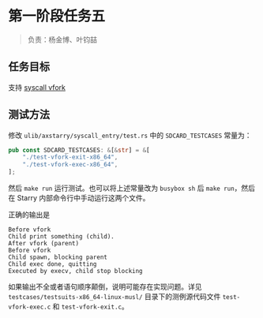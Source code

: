 # 第一阶段任务五

> 负责：杨金博、叶钧喆

## 任务目标

支持 [syscall vfork](https://www.man7.org/linux/man-pages/man2/vfork.2.html)

## 测试方法

修改 `ulib/axstarry/syscall_entry/test.rs` 中的 `SDCARD_TESTCASES` 常量为：

```rust
pub const SDCARD_TESTCASES: &[&str] = &[
    "./test-vfork-exit-x86_64",
    "./test-vfork-exec-x86_64",
];
```

然后 `make run` 运行测试。也可以将上述常量改为 `busybox sh` 后 `make run`，然后在 Starry 内部命令行中手动运行这两个文件。

正确的输出是

```
Before vfork
Child print something (child).
After vfork (parent)
Before vfork
Child spawn, blocking parent
Child exec done, quitting
Executed by execv, child stop blocking
```

如果输出不全或者语句顺序颠倒，说明可能存在实现问题。详见 `testcases/testsuits-x86_64-linux-musl/` 目录下的测例源代码文件 `test-vfork-exec.c` 和 `test-vfork-exit.c`。